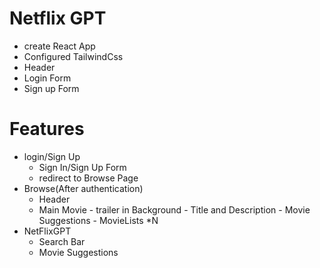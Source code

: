 # Netflix GPT 

- create React App
- Configured TailwindCss
- Header
- Login Form
- Sign up Form

# Features
- login/Sign Up 
   - Sign In/Sign Up Form
   - redirect to Browse Page
- Browse(After authentication)
   - Header
   - Main Movie
         - trailer in Background
         - Title and Description
         - Movie Suggestions
             - MovieLists *N
- NetFlixGPT
   - Search Bar
   - Movie Suggestions
